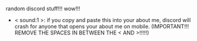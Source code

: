 random discord stuff!!! wow!!!

- < sound:1 >: if you copy and paste this into your about me, discord will crash for anyone that opens your about me on mobile. (IMPORTANT!!! REMOVE THE SPACES IN BETWEEN THE < AND >!!!!!)
